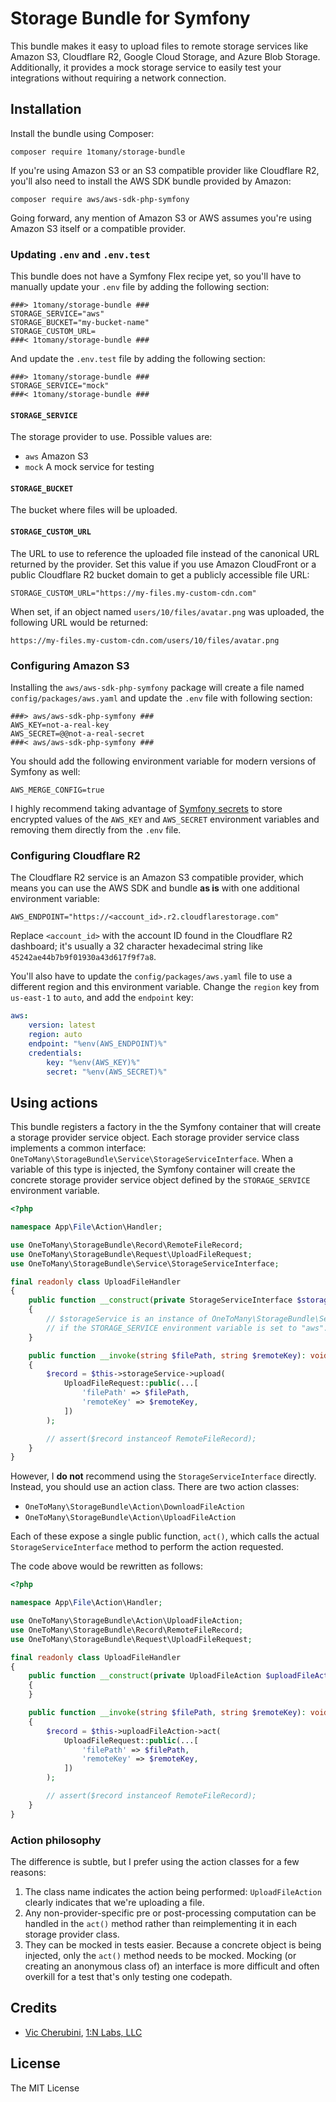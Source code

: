 # Storage Bundle for Symfony
This bundle makes it easy to upload files to remote storage services like Amazon S3, Cloudflare R2, Google Cloud Storage, and Azure Blob Storage. Additionally, it provides a mock storage service to easily test your integrations without requiring a network connection.

## Installation
Install the bundle using Composer:

```
composer require 1tomany/storage-bundle
```

If you're using Amazon S3 or an S3 compatible provider like Cloudflare R2, you'll also need to install the AWS SDK bundle provided by Amazon:

```
composer require aws/aws-sdk-php-symfony
```

Going forward, any mention of Amazon S3 or AWS assumes you're using Amazon S3 itself or a compatible provider.

### Updating `.env` and `.env.test`
This bundle does not have a Symfony Flex recipe yet, so you'll have to manually update your `.env` file by adding the following section:

```env
###> 1tomany/storage-bundle ###
STORAGE_SERVICE="aws"
STORAGE_BUCKET="my-bucket-name"
STORAGE_CUSTOM_URL=
###< 1tomany/storage-bundle ###
```

And update the `.env.test` file by adding the following section:

```env
###> 1tomany/storage-bundle ###
STORAGE_SERVICE="mock"
###< 1tomany/storage-bundle ###
```

#### `STORAGE_SERVICE`
The storage provider to use. Possible values are:

- `aws` Amazon S3
- `mock` A mock service for testing

#### `STORAGE_BUCKET`
The bucket where files will be uploaded.

#### `STORAGE_CUSTOM_URL`
The URL to use to reference the uploaded file instead of the canonical URL returned by the provider. Set this value if you use Amazon CloudFront or a public Cloudflare R2 bucket domain to get a publicly accessible file URL:

```env
STORAGE_CUSTOM_URL="https://my-files.my-custom-cdn.com"
```

When set, if an object named `users/10/files/avatar.png` was uploaded, the following URL would be returned:

```
https://my-files.my-custom-cdn.com/users/10/files/avatar.png
```

### Configuring Amazon S3
Installing the `aws/aws-sdk-php-symfony` package will create a file named `config/packages/aws.yaml` and update the `.env` file with following section:

```env
###> aws/aws-sdk-php-symfony ###
AWS_KEY=not-a-real-key
AWS_SECRET=@@not-a-real-secret
###< aws/aws-sdk-php-symfony ###
```

You should add the following environment variable for modern versions of Symfony as well:

```env
AWS_MERGE_CONFIG=true
```

I highly recommend taking advantage of [Symfony secrets](https://symfony.com/doc/current/configuration/secrets.html) to store encrypted values of the `AWS_KEY` and `AWS_SECRET` environment variables and removing them directly from the `.env` file.

### Configuring Cloudflare R2
The Cloudflare R2 service is an Amazon S3 compatible provider, which means you can use the AWS SDK and bundle **as is** with one additional environment variable:

```env
AWS_ENDPOINT="https://<account_id>.r2.cloudflarestorage.com"
```

Replace `<account_id>` with the account ID found in the Cloudflare R2 dashboard; it's usually a 32 character hexadecimal string like `45242ae44b7b9f01930a43d617f9f7a8`.

You'll also have to update the `config/packages/aws.yaml` file to use a different region and this environment variable. Change the `region` key from `us-east-1` to `auto`, and add the `endpoint` key:

```yaml
aws:
    version: latest
    region: auto
    endpoint: "%env(AWS_ENDPOINT)%"
    credentials:
        key: "%env(AWS_KEY)%"
        secret: "%env(AWS_SECRET)%"
```

## Using actions
This bundle registers a factory in the the Symfony container that will create a storage provider service object. Each storage provider service class implements a common interface: `OneToMany\StorageBundle\Service\StorageServiceInterface`. When a variable of this type is injected, the Symfony container will create the concrete storage provider service object defined by the `STORAGE_SERVICE` environment variable.

```php
<?php

namespace App\File\Action\Handler;

use OneToMany\StorageBundle\Record\RemoteFileRecord;
use OneToMany\StorageBundle\Request\UploadFileRequest;
use OneToMany\StorageBundle\Service\StorageServiceInterface;

final readonly class UploadFileHandler
{
    public function __construct(private StorageServiceInterface $storageService)
    {
        // $storageService is an instance of OneToMany\StorageBundle\Service\AwsStorageService
        // if the STORAGE_SERVICE environment variable is set to "aws".
    }

    public function __invoke(string $filePath, string $remoteKey): void
    {
        $record = $this->storageService->upload(
            UploadFileRequest::public(...[
                'filePath' => $filePath,
                'remoteKey' => $remoteKey,
            ])
        );

        // assert($record instanceof RemoteFileRecord);
    }
}
```

However, I **do not** recommend using the `StorageServiceInterface` directly. Instead, you should use an action class. There are two action classes:

- `OneToMany\StorageBundle\Action\DownloadFileAction`
- `OneToMany\StorageBundle\Action\UploadFileAction`

Each of these expose a single public function, `act()`, which calls the actual `StorageServiceInterface` method to perform the action requested.

The code above would be rewritten as follows:

```php
<?php

namespace App\File\Action\Handler;

use OneToMany\StorageBundle\Action\UploadFileAction;
use OneToMany\StorageBundle\Record\RemoteFileRecord;
use OneToMany\StorageBundle\Request\UploadFileRequest;

final readonly class UploadFileHandler
{
    public function __construct(private UploadFileAction $uploadFileAction)
    {
    }

    public function __invoke(string $filePath, string $remoteKey): void
    {
        $record = $this->uploadFileAction->act(
            UploadFileRequest::public(...[
                'filePath' => $filePath,
                'remoteKey' => $remoteKey,
            ])
        );

        // assert($record instanceof RemoteFileRecord);
    }
}
```

### Action philosophy
The difference is subtle, but I prefer using the action classes for a few reasons:

1. The class name indicates the action being performed: `UploadFileAction` clearly indicates that we're uploading a file.
2. Any non-provider-specific pre or post-processing computation can be handled in the `act()` method rather than reimplementing it in each storage provider class.
3. They can be mocked in tests easier. Because a concrete object is being injected, only the `act()` method needs to be mocked. Mocking (or creating an anonymous class of) an interface is more difficult and often overkill for a test that's only testing one codepath.

## Credits
- [Vic Cherubini](https://github.com/viccherubini), [1:N Labs, LLC](https://1tomany.com)

## License
The MIT License
